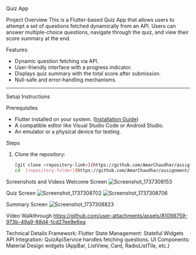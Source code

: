 Quiz App

Project Overview
This is a Flutter-based Quiz App that allows users to attempt a set of questions fetched dynamically from an API. Users can answer multiple-choice questions, navigate through the quiz, and view their score summary at the end.

Features:
- Dynamic question fetching via API.
- User-friendly interface with a progress indicator.
- Displays quiz summary with the total score after submission.
- Null-safe and error-handling mechanisms.

---

Setup Instructions

Prerequisites
- Flutter installed on your system. ([Installation Guide](https://flutter.dev/docs/get-started/install))
- A compatible editor like Visual Studio Code or Android Studio.
- An emulator or a physical device for testing.

Steps
1. Clone the repository:
   ```bash
   [git clone <repository-link>](https://github.com/AmarChaudhar/assignment/blob/main/README.md)
   cd  [repository-folder](https://github.com/AmarChaudhar/assignment/tree/main/lib)
Screenshots and Videos
Welcome Screen
![Screenshot_1737308153](https://github.com/user-attachments/assets/841f7992-651b-43c7-ab5b-ce00e9f271df)

Quiz Screen
![Screenshot_1737308702](https://github.com/user-attachments/assets/b8d18c0c-70eb-4e19-a710-203f1a2f6b02)
![Screenshot_1737308706](https://github.com/user-attachments/assets/b0d20d0e-8663-4e21-b8e7-6017122ebbc6)

Summary Screen
![Screenshot_1737308823](https://github.com/user-attachments/assets/4f6173af-c3a9-4aa9-812e-6e47046a0378)


Video Walkthrough 
https://github.com/user-attachments/assets/81098759-973b-49a9-88d4-1cd27ee9e6ea


Technical Details
Framework: Flutter
State Management: Stateful Widgets
API Integration: QuizApiService handles fetching questions.
UI Components: Material Design widgets (AppBar, ListView, Card, RadioListTile, etc.)









